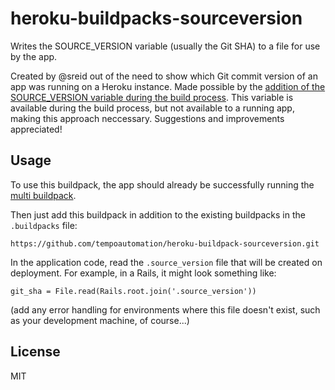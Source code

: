 # heroku-buildpacks-sourceversion
Writes the SOURCE_VERSION variable (usually the Git SHA) to a file for use by the app.

Created by @sreid out of the need to show which Git commit version of an app was running on a Heroku instance. Made possible by the [addition of the SOURCE_VERSION variable during the build process](https://devcenter.heroku.com/changelog-items/630). This variable is available during the build process, but not available to a running app, making this approach neccessary. Suggestions and improvements appreciated!

## Usage
To use this buildpack, the app should already be successfully running the [multi buildpack](https://github.com/heroku/heroku-buildpack-multi).

Then just add this buildpack in addition to the existing buildpacks in the `.buildpacks` file:

	https://github.com/tempoautomation/heroku-buildpack-sourceversion.git

In the application code, read the `.source_version` file that will be created on deployment. For example, in a Rails, it might look something like:

	git_sha = File.read(Rails.root.join('.source_version'))

(add any error handling for environments where this file doesn't exist, such as your development machine, of course...)

## License
MIT
